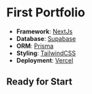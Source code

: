 # First Portfolio

- **Framework**: [NextJs](https://nextjs.org/)
- **Database**: [Supabase](https://supabase.com)
- **ORM**: [Prisma](https://prisma.io/)
- **Styling**: [TailwindCSS](https://tailwindcss.com/)
- **Deployment**: [Vercel](https://vercel.com)

## Ready for Start
